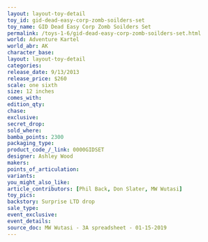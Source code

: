 ```yaml
---
layout: layout-toy-detail 
toy_id: gid-dead-easy-corp-zomb-soilders-set
toy_name: GID Dead Easy Corp Zomb Soilders Set
permalink: /toys-1-6/gid-dead-easy-corp-zomb-soilders-set.html
world: Adventure Kartel
world_abr: AK
character_base: 
layout: layout-toy-detail
categories: 
release_date: 9/13/2013
release_price: $260 
scale: one sixth
size: 12 inches
comes_with: 
edition_qty: 
chase: 
exclusive: 
secret_drop: 
sold_where: 
bamba_points: 2300
packaging_type: 
product_code_/_link: 0000GIDSET
designer: Ashley Wood
makers: 
points_of_articulation: 
variants: 
you_might_also_like: 
article_contributors: [Phil Back, Don Slater, MW Wutasi]
toy_pics: 
backstory: Surprise LTD drop
sale_type: 
event_exclusive: 
event_details: 
source_doc: MW Wutasi - 3A spreadsheet - 01-15-2019
---
```

